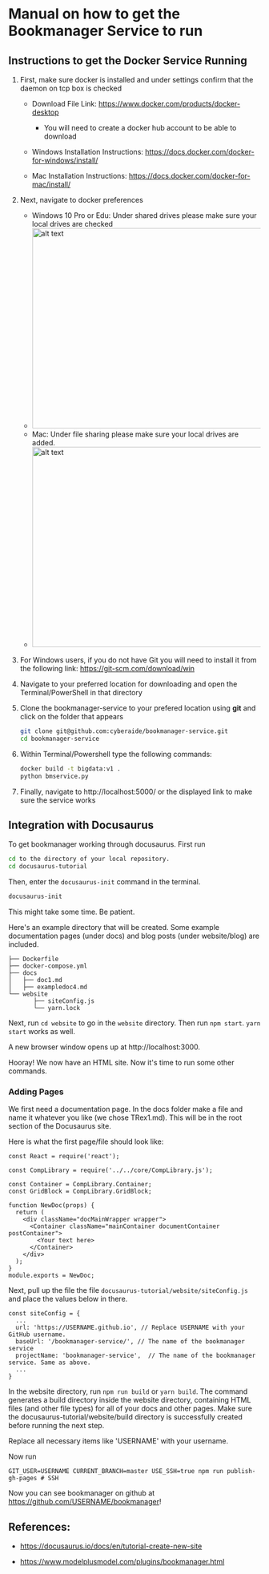 # Manual on how to get the Bookmanager Service to run


## Instructions to get the Docker Service Running


1. First, make sure docker is installed and under settings confirm 
   that the daemon on tcp box is checked
   
   * Download File Link: https://www.docker.com/products/docker-desktop
   
     * You will need to create a docker hub account to be able to download
   
   * Windows Installation Instructions: https://docs.docker.com/docker-for-windows/install/
   * Mac Installation Instructions: https://docs.docker.com/docker-for-mac/install/

2. Next, navigate to docker preferences

   * Windows 10 Pro or Edu: Under shared drives please make sure your local drives are checked
   * <img src="https://docs.docker.com/docker-for-windows/images/settings-shared-drives.png" alt="alt text" width="500" height="400">
   * Mac: Under file sharing please make sure your local drives are added. 
   * <img src="https://docs.docker.com/v17.12/docker-for-mac/images/menu/d4m-menu-prefs-fileshare.png" alt="alt text" width="500" height="400">
  
3. For Windows users, if you do not have Git you will need to install it from the following link: https://git-scm.com/download/win
4. Navigate to your preferred location for downloading and open the Terminal/PowerShell in that directory
5. Clone the bookmanager-service to your prefered location using **git** and click on the folder that appears

   ```bash
   git clone git@github.com:cyberaide/bookmanager-service.git 
   cd bookmanager-service
   ```

5. Within Terminal/Powershell type the following commands: 

   ```bash 
   docker build -t bigdata:v1 .
   python bmservice.py
   ```

6. Finally, navigate to http://localhost:5000/ or the displayed link to make sure the service works

## Integration with Docusaurus 

To get bookmanager working through docusaurus. First run

```bash
cd to the directory of your local repository.
cd docusaurus-tutorial
```

Then, enter the ```docusaurus-init``` command in the terminal.

```bash
docusaurus-init
```

This might take some time. Be patient.

Here's an example directory that will be created. Some example
documentation pages (under docs) and blog posts (under website/blog) are
included.

```
├── Dockerfile
├── docker-compose.yml
├── docs
│   ├── doc1.md
│   ├── exampledoc4.md
└── website
       ├── siteConfig.js
       └── yarn.lock
```

Next, run ```cd website``` to go in the ```website``` directory.
Then run ```npm start```. ```yarn start``` works as well.

A new browser window opens up at http://localhost:3000.

Hooray! We now have an HTML site. Now it's time to run some other commands.

### Adding Pages

We first need a documentation page. In the docs folder make a file and
name it whatever you like (we chose TRex1.md). This will be in the root
section of the Docusaurus site.

Here is what the first page/file should look like:

```
const React = require('react');

const CompLibrary = require('../../core/CompLibrary.js');

const Container = CompLibrary.Container;
const GridBlock = CompLibrary.GridBlock;

function NewDoc(props) {
  return (
    <div className="docMainWrapper wrapper">
      <Container className="mainContainer documentContainer postContainer">
        <Your text here>
      </Container>
    </div>
  );
}
module.exports = NewDoc;
```

Next, pull up the file the file
`docusaurus-tutorial/website/siteConfig.js` and place the values below in
there.

```
const siteConfig = {
  ...
  url: 'https://USERNAME.github.io', // Replace USERNAME with your GitHub username.
  baseUrl: '/bookmanager-service/', // The name of the bookmanager service
  projectName: 'bookmanager-service',  // The name of the bookmanager service. Same as above.
  ...
}
```

In the website directory, run ```npm run build``` or ```yarn build```.
The command generates a build directory inside the website directory,
containing HTML files (and other file types) for all of your docs and
other pages. Make sure the docusaurus-tutorial/website/build directory
is successfully created before running the next step.

Replace all necessary items like 'USERNAME' with your username.

Now run 

```
GIT_USER=USERNAME CURRENT_BRANCH=master USE_SSH=true npm run publish-gh-pages # SSH
```

Now you can see bookmanager on github at https://github.com/USERNAME/bookmanager!


## References: 

* <https://docusaurus.io/docs/en/tutorial-create-new-site>

* <https://www.modelplusmodel.com/plugins/bookmanager.html>
